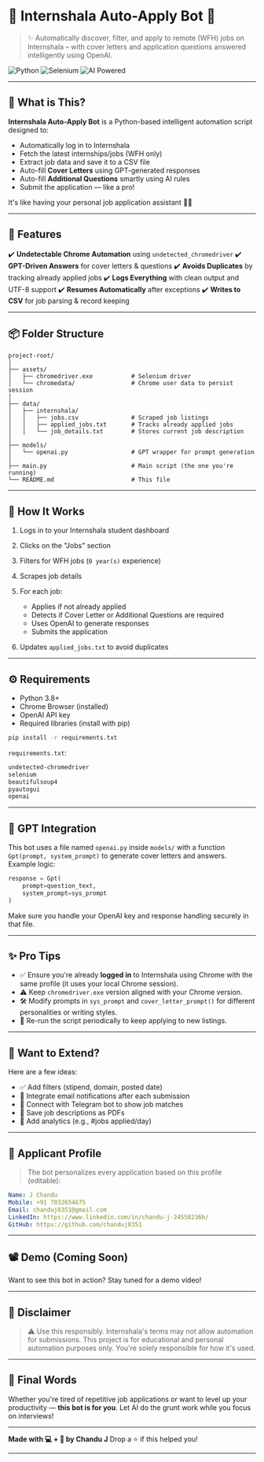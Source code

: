 # 🚀 Internshala Auto-Apply Bot 🤖

> ✨ Automatically discover, filter, and apply to remote (WFH) jobs on Internshala – with cover letters and application questions answered intelligently using OpenAI.

![Python](https://img.shields.io/badge/Python-3.8%2B-blue.svg)
![Selenium](https://img.shields.io/badge/Selenium-Automation-green.svg)
![AI Powered](https://img.shields.io/badge/AI-Powered-yellow.svg)

---

## 🧠 What is This?

**Internshala Auto-Apply Bot** is a Python-based intelligent automation script designed to:

* Automatically log in to Internshala
* Fetch the latest internships/jobs (WFH only)
* Extract job data and save it to a CSV file
* Auto-fill **Cover Letters** using GPT-generated responses
* Auto-fill **Additional Questions** smartly using AI rules
* Submit the application — like a pro!

It's like having your personal job application assistant 👩‍💻

---

## 🔧 Features

✔️ **Undetectable Chrome Automation** using `undetected_chromedriver`
✔️ **GPT-Driven Answers** for cover letters & questions
✔️ **Avoids Duplicates** by tracking already applied jobs
✔️ **Logs Everything** with clean output and UTF-8 support
✔️ **Resumes Automatically** after exceptions
✔️ **Writes to CSV** for job parsing & record keeping

---

## 📦 Folder Structure

```
project-root/
│
├── assets/
│   ├── chromedriver.exe           # Selenium driver
│   └── chromedata/                # Chrome user data to persist session
│
├── data/
│   ├── internshala/
│   │   ├── jobs.csv               # Scraped job listings
│   │   ├── applied_jobs.txt       # Tracks already applied jobs
│   │   └── job_details.txt        # Stores current job description
│
├── models/
│   └── openai.py                  # GPT wrapper for prompt generation
│
├── main.py                        # Main script (the one you're running)
└── README.md                      # This file
```

---

## 🤖 How It Works

1. Logs in to your Internshala student dashboard
2. Clicks on the "Jobs" section
3. Filters for WFH jobs (`0 year(s)` experience)
4. Scrapes job details
5. For each job:

   * Applies if not already applied
   * Detects if Cover Letter or Additional Questions are required
   * Uses OpenAI to generate responses
   * Submits the application
6. Updates `applied_jobs.txt` to avoid duplicates

---

## ⚙️ Requirements

* Python 3.8+
* Chrome Browser (installed)
* OpenAI API key
* Required libraries (install with pip)

```bash
pip install -r requirements.txt
```

`requirements.txt`:

```txt
undetected-chromedriver
selenium
beautifulsoup4
pyautogui
openai
```

---

## 🧪 GPT Integration

This bot uses a file named `openai.py` inside `models/` with a function `Gpt(prompt, system_prompt)` to generate cover letters and answers. Example logic:

```python
response = Gpt(
    prompt=question_text,
    system_prompt=sys_prompt
)
```

Make sure you handle your OpenAI key and response handling securely in that file.

---

## ✨ Pro Tips

* ✅ Ensure you're already **logged in** to Internshala using Chrome with the same profile (it uses your local Chrome session).
* ⚠️ Keep `chromedriver.exe` version aligned with your Chrome version.
* 🛠 Modify prompts in `sys_prompt` and `cover_letter_prompt()` for different personalities or writing styles.
* 🔁 Re-run the script periodically to keep applying to new listings.

---

## 🧩 Want to Extend?

Here are a few ideas:

* ✅ Add filters (stipend, domain, posted date)
* 📧 Integrate email notifications after each submission
* 💬 Connect with Telegram bot to show job matches
* 💾 Save job descriptions as PDFs
* 🎯 Add analytics (e.g., #jobs applied/day)

---

## 🧍 Applicant Profile

> The bot personalizes every application based on this profile (editable):

```yaml
Name: J Chandu  
Mobile: +91 7032654675  
Email: chanduj8351@gmail.com  
LinkedIn: https://www.linkedin.com/in/chandu-j-24558236b/  
GitHub: https://github.com/chanduj8351
```

---

## 📽️ Demo (Coming Soon)

Want to see this bot in action? Stay tuned for a demo video!

---

## 🛑 Disclaimer

> ⚠️ Use this responsibly. Internshala's terms may not allow automation for submissions. This project is for educational and personal automation purposes only. You're solely responsible for how it's used.

---

## 🙌 Final Words

Whether you're tired of repetitive job applications or want to level up your productivity — **this bot is for you**. Let AI do the grunt work while you focus on interviews!

---

**Made with 💻 + 🤖 by Chandu J**
Drop a ⭐ if this helped you!

---
